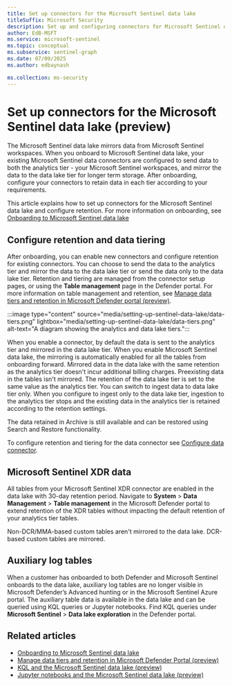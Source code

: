 ```yaml
---  
title: Set up connectors for the Microsoft Sentinel data lake
titleSuffix: Microsoft Security  
description: Set up and configuring connectors for Microsoft Sentinel data lake.
author: EdB-MSFT  
ms.service: microsoft-sentinel  
ms.topic: conceptual
ms.subservice: sentinel-graph
ms.date: 07/09/2025
ms.author: edbaynash  

ms.collection: ms-security  
---  
```


# Set up connectors for the Microsoft Sentinel data lake (preview)

The Microsoft Sentinel data lake mirrors data from Microsoft Sentinel workspaces. When you onboard to Microsoft Sentinel data lake, your existing Microsoft Sentinel data connectors are configured to send data to both the analytics tier - your Microsoft Sentinel workspaces, and mirror the data to the data lake tier for longer term storage. After onboarding, configure your connectors to retain data in each tier according to your requirements.   

This article explains how to set up connectors for the Microsoft Sentinel data lake and configure retention. For more information on onboarding, see [Onboarding to Microsoft Sentinel data lake](sentinel-lake-onboarding.md)

## Configure retention and data tiering

After onboarding, you can enable new connectors and configure retention for existing connectors. You can choose to send the data to the analytics tier and mirror the data to the data lake tier or send the data only to the data lake tier. Retention and tiering are managed from the connector setup pages, or using the **Table management** page in the Defender portal. For more information on table management and retention, see [Manage data tiers and retention in Microsoft Defender portal (preview)](../manage-data-overview.md).

:::image type="content" source="media/setting-up-sentinel-data-lake/data-tiers.png" lightbox="media/setting-up-sentinel-data-lake/data-tiers.png" alt-text="A diagram showing the analytics and data lake tiers.":::

When you enable a connector, by default the data is sent to the analytics tier and mirrored in the data lake tier. When you enable Microsoft Sentinel data lake, the mirroring is automatically enabled for all the tables from onboarding forward. Mirrored data in the data lake with the same retention as the analytics tier doesn't incur additional billing charges.
Preexisting data in the tables isn't mirrored. The retention of the data lake tier is set to the same value as the analytics tier. You can switch to ingest data to data lake tier only. When you configure to ingest only to the data lake tier, ingestion to the analytics tier stops and the existing data in the analytics tier is retained according to the retention settings.

The data retained in Archive is still available and can be restored using Search and Restore functionality. 

To configure retention and tiering for the data connector see [Configure data connector](../configure-data-connector.md).

 ## Microsoft Sentinel XDR data

All tables from your Microsoft Sentinel XDR connector are enabled in the data lake with 30-day retention period. Navigate to **System** > **Data Management** > **Table management** in the Microsoft Defender portal to extend retention of the XDR tables without impacting the default retention of your analytics tier tables.
 
Non-DCR/MMA-based custom tables aren't mirrored to the data lake. DCR-based custom tables are mirrored.

## Auxiliary log tables 

When a customer has onboarded to both Defender and Microsoft Sentinel onboards to the data lake, auxiliary log tables are no longer visible in Microsoft Defender’s Advanced hunting or in the Microsoft Sentinel Azure portal. The auxiliary table data is available in the data lake and can be queried using KQL queries or Jupyter notebooks. Find KQL queries under **Microsoft Sentinel** > **Data lake exploration** in the Defender portal.
 

## Related articles

- [Onboarding to Microsoft Sentinel data lake](sentinel-lake-onboarding.md)
- [Manage data tiers and retention in Microsoft Defender Portal (preview)](https://aka.ms/manage-data-defender-portal-overview)
- [KQL and the Microsoft Sentinel data lake (preview)](kql-overview.md)
- [Jupyter notebooks and the Microsoft Sentinel data lake (preview)](notebooks-overview.md)
